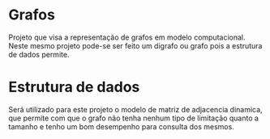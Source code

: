 # Grafos
Projeto que visa a representação de grafos em modelo computacional.
Neste mesmo projeto pode-se ser feito um digrafo ou grafo pois a estrutura de dados permite.

# Estrutura de dados
Será utilizado para este projeto o modelo de matriz de adjacencia dinamica, que permite com que o grafo não tenha nenhum tipo de limitação quanto a tamanho e tenho um bom desempenho para consulta dos mesmos.
